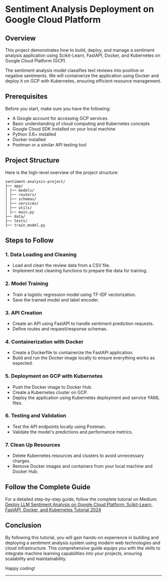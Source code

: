 # Sentiment Analysis Deployment on Google Cloud Platform

## Overview

This project demonstrates how to build, deploy, and manage a sentiment analysis application using Scikit-Learn, FastAPI, Docker, and Kubernetes on Google Cloud Platform (GCP).

The sentiment analysis model classifies text reviews into positive or negative sentiments. We will containerize the application using Docker and deploy it on GCP with Kubernetes, ensuring efficient resource management.

## Prerequisites

Before you start, make sure you have the following:
- A Google account for accessing GCP services
- Basic understanding of cloud computing and Kubernetes concepts
- Google Cloud SDK installed on your local machine
- Python 3.6+ installed
- Docker installed
- Postman or a similar API testing tool

## Project Structure

Here is the high-level overview of the project structure:

```
sentiment-analysis-project/
├── app/
│ ├── models/
│ ├── routers/
│ ├── schemas/
│ ├── services/
│ ├── utils/
│ ├── main.py
├── data/
├── tests/
├── train_model.py
```

## Steps to Follow

### 1. Data Loading and Cleaning
- Load and clean the review data from a CSV file.
- Implement text cleaning functions to prepare the data for training.

### 2. Model Training
- Train a logistic regression model using TF-IDF vectorization.
- Save the trained model and label encoder.

### 3. API Creation
- Create an API using FastAPI to handle sentiment prediction requests.
- Define routes and request/response schemas.

### 4. Containerization with Docker
- Create a Dockerfile to containerize the FastAPI application.
- Build and run the Docker image locally to ensure everything works as expected.

### 5. Deployment on GCP with Kubernetes
- Push the Docker image to Docker Hub.
- Create a Kubernetes cluster on GCP.
- Deploy the application using Kubernetes deployment and service YAML files.

### 6. Testing and Validation
- Test the API endpoints locally using Postman.
- Validate the model's predictions and performance metrics.

### 7. Clean Up Resources
- Delete Kubernetes resources and clusters to avoid unnecessary charges.
- Remove Docker images and containers from your local machine and Docker Hub.

## Follow the Complete Guide

For a detailed step-by-step guide, follow the complete tutorial on Medium: [Deploy LLM Sentiment Analysis on Google Cloud Platform: Scikit-Learn, FastAPI, Docker, and Kubernetes Tutorial 2024](https://medium.com)

## Conclusion

By following this tutorial, you will gain hands-on experience in building and deploying a sentiment analysis system using modern web technologies and cloud infrastructure. This comprehensive guide equips you with the skills to integrate machine learning capabilities into your projects, ensuring scalability and maintainability.

Happy coding!

---